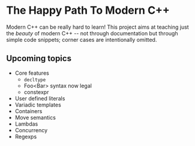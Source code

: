 The Happy Path To Modern C++
============================

Modern C++ can be really hard to learn! This project aims at teaching just the *beauty* of modern C++ -- not through documentation but through simple code snippets; corner cases are intentionally omitted.


Upcoming topics
---------------

- Core features
  - `decltype`
  - Foo<Bar<int>> syntax now legal
  - constexpr
- User defined literals
- Variadic templates
- Containers
- Move semantics
- Lambdas
- Concurrency
- Regexps
